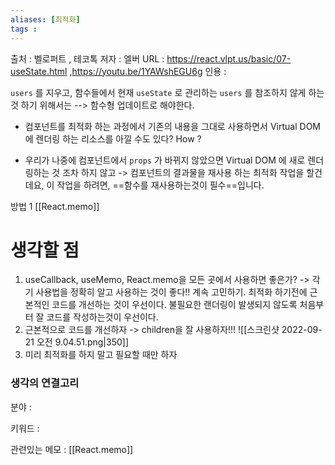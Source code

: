 ```yaml
---
aliases: [최적화]
tags : 
---
```


출처 : 벨로퍼트 , 테코톡
저자 : 엘버
URL : https://react.vlpt.us/basic/07-useState.html ,https://youtu.be/1YAWshEGU6g
인용 : 



`users` 를 지우고, 함수들에서 현재 `useState` 로 관리하는 `users` 를 참조하지 않게 하는것
하기 위해서는  --> 함수형 업데이트로 해야한다. 


- 컴포넌트를 최적화 하는 과정에서 기존의 내용을 그대로 사용하면서 Virtual DOM 에 렌더링 하는 리소스를 아낄 수도 있다?  How ? 

- 우리가 나중에 컴포넌트에서 `props` 가 바뀌지 않았으면 Virtual DOM 에 새로 렌더링하는 것 조차 하지 않고 ->  컴포넌트의 결과물을 재사용 하는 최적화 작업을 할건데요, 이 작업을 하려면, ==함수를 재사용하는것이 필수==입니다.

방법 1 [[React.memo]]


# 생각할 점 
1. useCallback, useMemo, React.memo을 모든 곳에서 사용하면 좋은가? 
-> 각기 사용법을 정확히 알고 사용하는 것이 좋다!! 계속 고민하기.  최적화 하기전에 근본적인 코드를 개선하는 것이 우선이다. 불필요한 랜더링이 발생되지 않도록 처음부터 잘 코드를 작성하는것이 우선이다. 
2. 근본적으로 코드를 개선하자 
-> children을 잘 사용하자!!!
![[스크린샷 2022-09-21 오전 9.04.51.png|350]]
3. 미리 최적화를 하지 말고 필요할 때만 하자 




### 생각의 연결고리
분야 :

키워드 :

관련있는 메모 : [[React.memo]]
